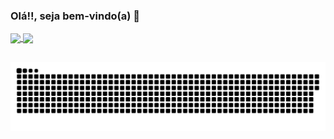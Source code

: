 ### Olá!!, seja bem-vindo(a) 👋

<a href="https://github.com/Guilherme-Santos07/github-readme-stats" >
  <img align="center" src="https://github-readme-stats.vercel.app/api?username=Guilherme-Santos07&show_icons=true&theme=dracula&include_all_commits=true&count_private=true&repo=github-readme-stats" />
</a>
<a href="https://github.com/Guilherme-Santos07/github-readme-stats"> 
  <img align="center" src="https://github-readme-stats.vercel.app/api/top-langs/?username=Guilherme-Santos07&layout=compact&langs_count=7&theme=dracula"/>
</a>

##

![Snake animation](https://github.com/Guilherme-Santos07/Guilherme-Santos07/blob/output/github-contribution-grid-snake.svg)
